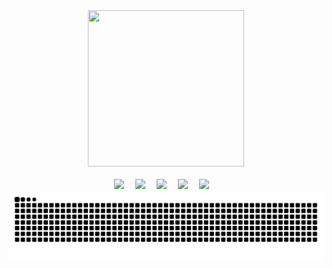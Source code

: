 <div align="center">

  <!-- just img 图片 -->
  <img src="https://cdn.jsdelivr.net/gh/sun0225SUN/sun0225SUN/assets/images/mb.png" width="250" height="250" />
  
  <!-- for beauty 留个空行好看点 -->
  <div>&nbsp;</div>

  <!-- profile logo 个人资料徽标 -->
  <div>
    <a href="https://ezops.cn"><img src="https://img.shields.io/badge/%E9%82%AE%E7%AE%B1%E5%9C%B0%E5%9D%80-ezops.cn@gmail.com-c14438?style=flat-square&logo=Gmail&labelColor=990033&logoColor=white&color=blue&link=mailto:ezops.cn@gmail.com" /></a>&emsp;
    <a href="https://ezops.cn"><img src="https://img.shields.io/badge/微信公众号-大龄运维工程师-c32136" /></a>&emsp;
    <a href="https://ezops.cn"><img src="https://img.shields.io/badge/QQ讨论群-682374468-07c160" /></a>&emsp;
    <a href="https://ezops.cn"><img src="https://img.shields.io/badge/微信-ezopscn-8c36db" /></a>&emsp;
    <a href="https://ezops.cn"><img src="https://img.shields.io/badge/QQ-1214966109-ff69b4" /></a>&emsp;  
  </div>

  <!-- Snake Code Contribution Map 贪吃蛇代码贡献图 -->
  <picture>
    <source media="(prefers-color-scheme: dark)" srcset="https://github.com/goer3/goer3/blob/output/github-snake-dark.svg" />
    <source media="(prefers-color-scheme: light)" srcset="https://github.com/goer3/goer3/blob/output/github-snake.svg" />
    <img alt="github-snake" src="github-snake.svg" />
  </picture>
</div>
